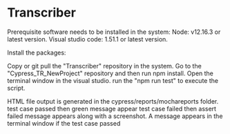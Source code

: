 # Transcriber


Prerequisite software needs to be installed in the system:
Node: v12.16.3 or latest version.
Visual studio code: 1.51.1 or latest version.

Install the packages:

Copy or git pull the "Transcriber" repository in the system.
Go to the "Cypress_TR_NewProject" repository and then run npm install.
Open the terminal window in the visual studio. run the "npm run test" to execute the script.


HTML file output is generated in the cypress/reports/mochareports folder.
test case passed then green message appear
test case failed then assert failed message appears along with a screenshot.
A message appears in the terminal window if the test case passed



